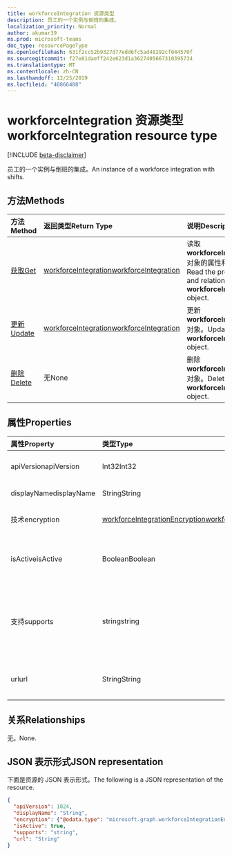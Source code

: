 ```yaml
---
title: workforceIntegration 资源类型
description: 员工的一个实例与倒班的集成。
localization_priority: Normal
author: akumar39
ms.prod: microsoft-teams
doc_type: resourcePageType
ms.openlocfilehash: 631f2cc52b9327d77edd6fc5ad48292cf044570f
ms.sourcegitcommit: f27e81daeff242e623d1a3627405667310395734
ms.translationtype: MT
ms.contentlocale: zh-CN
ms.lasthandoff: 12/25/2019
ms.locfileid: "40866488"
---
```

# <a name="workforceintegration-resource-type"></a><span data-ttu-id="784c4-103">workforceIntegration 资源类型</span><span class="sxs-lookup"><span data-stu-id="784c4-103">workforceIntegration resource type</span></span>

[!INCLUDE [beta-disclaimer](../../includes/beta-disclaimer.md)]

<span data-ttu-id="784c4-104">员工的一个实例与倒班的集成。</span><span class="sxs-lookup"><span data-stu-id="784c4-104">An instance of a workforce integration with shifts.</span></span>

## <a name="methods"></a><span data-ttu-id="784c4-105">方法</span><span class="sxs-lookup"><span data-stu-id="784c4-105">Methods</span></span>

| <span data-ttu-id="784c4-106">方法</span><span class="sxs-lookup"><span data-stu-id="784c4-106">Method</span></span>       | <span data-ttu-id="784c4-107">返回类型</span><span class="sxs-lookup"><span data-stu-id="784c4-107">Return Type</span></span> | <span data-ttu-id="784c4-108">说明</span><span class="sxs-lookup"><span data-stu-id="784c4-108">Description</span></span> |
|:-------------|:------------|:------------|
| [<span data-ttu-id="784c4-109">获取</span><span class="sxs-lookup"><span data-stu-id="784c4-109">Get</span></span>](../api/workforceintegration-get.md) | [<span data-ttu-id="784c4-110">workforceIntegration</span><span class="sxs-lookup"><span data-stu-id="784c4-110">workforceIntegration</span></span>](workforceintegration.md) | <span data-ttu-id="784c4-111">读取**workforceIntegration**对象的属性和关系。</span><span class="sxs-lookup"><span data-stu-id="784c4-111">Read the properties and relationships of a **workforceIntegration** object.</span></span> |
| [<span data-ttu-id="784c4-112">更新</span><span class="sxs-lookup"><span data-stu-id="784c4-112">Update</span></span>](../api/workforceintegration-update.md) | [<span data-ttu-id="784c4-113">workforceIntegration</span><span class="sxs-lookup"><span data-stu-id="784c4-113">workforceIntegration</span></span>](workforceintegration.md) | <span data-ttu-id="784c4-114">更新**workforceIntegration**对象。</span><span class="sxs-lookup"><span data-stu-id="784c4-114">Update a **workforceIntegration** object.</span></span> |
| [<span data-ttu-id="784c4-115">删除</span><span class="sxs-lookup"><span data-stu-id="784c4-115">Delete</span></span>](../api/workforceintegration-delete.md) | <span data-ttu-id="784c4-116">无</span><span class="sxs-lookup"><span data-stu-id="784c4-116">None</span></span> | <span data-ttu-id="784c4-117">删除**workforceIntegration**对象。</span><span class="sxs-lookup"><span data-stu-id="784c4-117">Delete a **workforceIntegration** object.</span></span> |

## <a name="properties"></a><span data-ttu-id="784c4-118">属性</span><span class="sxs-lookup"><span data-stu-id="784c4-118">Properties</span></span>

| <span data-ttu-id="784c4-119">属性</span><span class="sxs-lookup"><span data-stu-id="784c4-119">Property</span></span>     | <span data-ttu-id="784c4-120">类型</span><span class="sxs-lookup"><span data-stu-id="784c4-120">Type</span></span>        | <span data-ttu-id="784c4-121">说明</span><span class="sxs-lookup"><span data-stu-id="784c4-121">Description</span></span> |
|:-------------|:------------|:------------|
|<span data-ttu-id="784c4-122">apiVersion</span><span class="sxs-lookup"><span data-stu-id="784c4-122">apiVersion</span></span>|<span data-ttu-id="784c4-123">Int32</span><span class="sxs-lookup"><span data-stu-id="784c4-123">Int32</span></span>|<span data-ttu-id="784c4-124">回调 URL 的 API 版本。</span><span class="sxs-lookup"><span data-stu-id="784c4-124">API version for the call back URL.</span></span> <span data-ttu-id="784c4-125">从1开始。</span><span class="sxs-lookup"><span data-stu-id="784c4-125">Start with 1.</span></span>|
|<span data-ttu-id="784c4-126">displayName</span><span class="sxs-lookup"><span data-stu-id="784c4-126">displayName</span></span>|<span data-ttu-id="784c4-127">String</span><span class="sxs-lookup"><span data-stu-id="784c4-127">String</span></span>|<span data-ttu-id="784c4-128">劳动力集成的名称。</span><span class="sxs-lookup"><span data-stu-id="784c4-128">Name of the workforce integration.</span></span>|
|<span data-ttu-id="784c4-129">技术</span><span class="sxs-lookup"><span data-stu-id="784c4-129">encryption</span></span>|[<span data-ttu-id="784c4-130">workforceIntegrationEncryption</span><span class="sxs-lookup"><span data-stu-id="784c4-130">workforceIntegrationEncryption</span></span>](workforceintegrationencryption.md)|<span data-ttu-id="784c4-131">劳动力集成加密资源。</span><span class="sxs-lookup"><span data-stu-id="784c4-131">The workforce integration encryption resource.</span></span>|
|<span data-ttu-id="784c4-132">isActive</span><span class="sxs-lookup"><span data-stu-id="784c4-132">isActive</span></span>|<span data-ttu-id="784c4-133">Boolean</span><span class="sxs-lookup"><span data-stu-id="784c4-133">Boolean</span></span>|<span data-ttu-id="784c4-134">指示此劳动力集成当前是否处于活动状态且可用。</span><span class="sxs-lookup"><span data-stu-id="784c4-134">Indicates whether this workforce integration is currently active and available.</span></span>|
|<span data-ttu-id="784c4-135">支持</span><span class="sxs-lookup"><span data-stu-id="784c4-135">supports</span></span>|<span data-ttu-id="784c4-136">string</span><span class="sxs-lookup"><span data-stu-id="784c4-136">string</span></span>| <span data-ttu-id="784c4-137">可能的值为`none`： `shift`、 `swapRequest`、 `openshift` `openShiftRequest`、、`userShiftPreferences`</span><span class="sxs-lookup"><span data-stu-id="784c4-137">Possible values are: `none`, `shift`, `swapRequest`, `openshift`, `openShiftRequest`, `userShiftPreferences`</span></span>|
|<span data-ttu-id="784c4-138">url</span><span class="sxs-lookup"><span data-stu-id="784c4-138">url</span></span>|<span data-ttu-id="784c4-139">String</span><span class="sxs-lookup"><span data-stu-id="784c4-139">String</span></span>| <span data-ttu-id="784c4-140">劳动力集成 URL，用于从班次服务进行回调。</span><span class="sxs-lookup"><span data-stu-id="784c4-140">Workforce Integration URL for callbacks from the shift service.</span></span>|

## <a name="relationships"></a><span data-ttu-id="784c4-141">关系</span><span class="sxs-lookup"><span data-stu-id="784c4-141">Relationships</span></span>

<span data-ttu-id="784c4-142">无。</span><span class="sxs-lookup"><span data-stu-id="784c4-142">None.</span></span>

## <a name="json-representation"></a><span data-ttu-id="784c4-143">JSON 表示形式</span><span class="sxs-lookup"><span data-stu-id="784c4-143">JSON representation</span></span>

<span data-ttu-id="784c4-144">下面是资源的 JSON 表示形式。</span><span class="sxs-lookup"><span data-stu-id="784c4-144">The following is a JSON representation of the resource.</span></span>

<!-- {
  "blockType": "resource",
  "optionalProperties": [

  ],
  "@odata.type": "microsoft.graph.workforceIntegration",
  "baseType": ""
}-->

```json
{
  "apiVersion": 1024,
  "displayName": "String",
  "encryption": {"@odata.type": "microsoft.graph.workforceIntegrationEncryption"},
  "isActive": true,
  "supports": "string",
  "url": "String"
}
```

<!-- uuid: 16cd6b66-4b1a-43a1-adaf-3a886856ed98
2019-02-04 14:57:30 UTC -->
<!-- {
  "type": "#page.annotation",
  "description": "workforceIntegration resource",
  "keywords": "",
  "section": "documentation",
  "tocPath": ""
}-->
